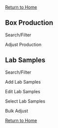 [Return to Home](./index.html)
## Box Production 
Search/Filter

Adjust Production
## Lab Samples
Search/Filter

Add Lab Samples

Edit Lab Samples 

Select Lab Samples

Bulk Adjust

[Return to Home](./index.html)